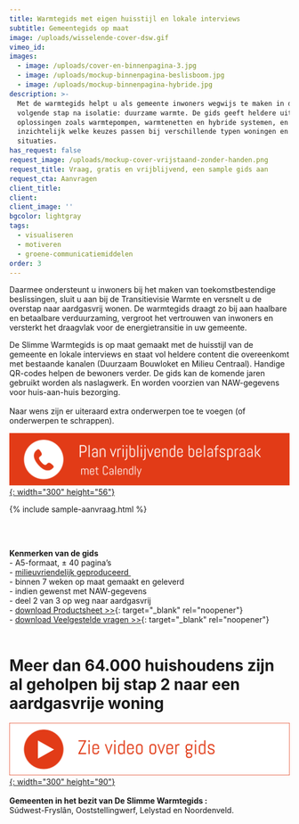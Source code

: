 ```yaml
---
title: Warmtegids met eigen huisstijl en lokale interviews
subtitle: Gemeentegids op maat
image: /uploads/wisselende-cover-dsw.gif
vimeo_id:
images:
  - image: /uploads/cover-en-binnenpagina-3.jpg
  - image: /uploads/mockup-binnenpagina-beslisboom.jpg
  - image: /uploads/mockup-binnenpagina-hybride.jpg
description: >-
  Met de warmtegids helpt u als gemeente inwoners wegwijs te maken in de
  volgende stap na isolatie: duurzame warmte. De gids geeft heldere uitleg over
  oplossingen zoals warmtepompen, warmtenetten en hybride systemen, en maakt
  inzichtelijk welke keuzes passen bij verschillende typen woningen en
  situaties. 
has_request: false
request_image: /uploads/mockup-cover-vrijstaand-zonder-handen.png
request_title: Vraag, gratis en vrijblijvend, een sample gids aan
request_cta: Aanvragen
client_title:
client:
client_image: ''
bgcolor: lightgray
tags:
  - visualiseren
  - motiveren
  - groene-communicatiemiddelen
order: 3
---
```

Daarmee ondersteunt u inwoners bij het maken van toekomstbestendige beslissingen, sluit u aan bij de Transitievisie Warmte en versnelt u de overstap naar aardgasvrij wonen. De warmtegids draagt zo bij aan haalbare en betaalbare verduurzaming, vergroot het vertrouwen van inwoners en versterkt het draagvlak voor de energietransitie in uw gemeente.

De Slimme Warmtegids is op maat gemaakt met de huisstijl van de gemeente en lokale interviews en staat vol&nbsp;heldere content die overeenkomt met bestaande kanalen (Duurzaam Bouwloket en Milieu Centraal). Handige QR-codes helpen de bewoners verder. De gids kan de komende jaren gebruikt worden als naslagwerk. En worden voorzien van NAW-gegevens voor huis-aan-huis bezorging.<br><br>Naar wens zijn er uiteraard extra onderwerpen toe te voegen (of onderwerpen te schrappen).

[​​​​​​![](/uploads/knoppen-32-3.svg){: width="300" height="56"}](https://calendly.com/frisseplannen/kennismaking-en-vragen)

{% include sample-aanvraag.html %}

&nbsp;

**<br>Kenmerken van de gids**<br>\- A5-formaat, ± 40 pagina’s<br>\- [milieuvriendelijk geproduceerd&nbsp;](https://frisseplannen.nl/blogs/certificeringen/)<br>\- binnen 7 weken op maat gemaakt en geleverd<br>\- indien gewenst met NAW-gegevens<br>\- deel 2 van 3 op weg naar aardgasvrij<br>\- [download Productsheet &gt;&gt;](https://www.frisseplannen.nl/Productsheet_DeSlimmeWarmtegids.pdf){: target="_blank" rel="noopener"}<br>\- [download Veelgestelde vragen &gt;&gt;](https://www.frisseplannen.nl/FrisseVragenenAntwoorden.pdf){: target="_blank" rel="noopener"}<br><br>

# Meer dan 64.000 huishoudens zijn al geholpen bij stap 2 naar een aardgasvrije woning<br>

[![](/uploads/zie-video-over-gids.png){: width="300" height="90"}](https://vimeo.com/966673833?share=copy "Zie video")**<br><br>Gemeenten in het bezit van De Slimme Warmtegids :**<br>Súdwest-Fryslân, Ooststellingwerf, Lelystad en Noordenveld.&nbsp;<br><br>